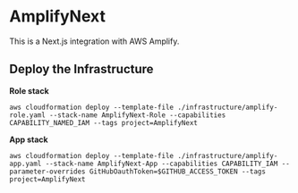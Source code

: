 # AmplifyNext
This is a Next.js integration with AWS Amplify.
## Deploy the Infrastructure

**Role stack**
```
aws cloudformation deploy --template-file ./infrastructure/amplify-role.yaml --stack-name AmplifyNext-Role --capabilities CAPABILITY_NAMED_IAM --tags project=AmplifyNext
```

**App stack**
```
aws cloudformation deploy --template-file ./infrastructure/amplify-app.yaml --stack-name AmplifyNext-App --capabilities CAPABILITY_IAM --parameter-overrides GitHubOauthToken=$GITHUB_ACCESS_TOKEN --tags project=AmplifyNext
```
